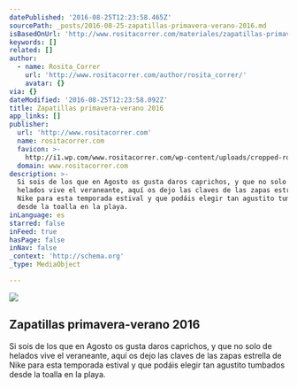 ```yaml
---
datePublished: '2016-08-25T12:23:58.465Z'
sourcePath: _posts/2016-08-25-zapatillas-primavera-verano-2016.md
isBasedOnUrl: 'http://www.rositacorrer.com/materiales/zapatillas-primavera-verano-2016/'
keywords: []
related: []
author:
  - name: Rosita_Correr
    url: 'http://www.rositacorrer.com/author/rosita_correr/'
    avatar: {}
via: {}
dateModified: '2016-08-25T12:23:58.092Z'
title: Zapatillas primavera-verano 2016
app_links: []
publisher:
  url: 'http://www.rositacorrer.com'
  name: rositacorrer.com
  favicon: >-
    http://i1.wp.com/www.rositacorrer.com/wp-content/uploads/cropped-rositaCorrer_logo512px.png?fit=192%2C192
  domain: www.rositacorrer.com
description: >-
  Si sois de los que en Agosto os gusta daros caprichos, y que no solo de
  helados vive el veraneante, aquí os dejo las claves de las zapas estrella de
  Nike para esta temporada estival y que podáis elegir tan agustito tumbados
  desde la toalla en la playa.
inLanguage: es
starred: false
inFeed: true
hasPage: false
inNav: false
_context: 'http://schema.org'
_type: MediaObject

---
```

<article style=""><img src="https://imgflo.herokuapp.com/graph/vahj1ThiexotieMo/1249d10d2d9835e8d92f89ac2ecc9d8d/noop.jpg?input=http%3A%2F%2Fwww.rositacorrer.com%2Fwp-content%2Fuploads%2FZapatilla_Primavera_Verano_Nike.jpg" /><h1>Zapatillas primavera-verano 2016</h1><p>Si sois de los que en Agosto os gusta daros caprichos, y que no solo de helados vive el veraneante, aquí os dejo las claves de las zapas estrella de Nike para esta temporada estival y que podáis elegir tan agustito tumbados desde la toalla en la playa.</p></article>